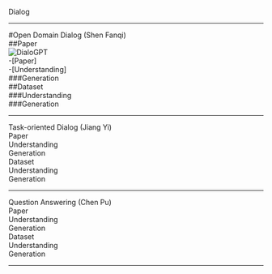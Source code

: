 Dialog
***  
#Open Domain Dialog  (Shen Fanqi)  
##Paper   
![DialoGPT](https://arxiv.org/abs/1911.00536)  
-[Paper]  
  -[Understanding]  
###Generation   
##Dataset  
###Understanding  
###Generation  
***  
Task-oriented Dialog  (Jiang Yi)  
Paper  
Understanding  
Generation  
Dataset  
Understanding  
Generation  
***  
Question Answering  (Chen Pu)  
Paper  
Understanding  
Generation  
Dataset  
Understanding  
Generation  
***  
